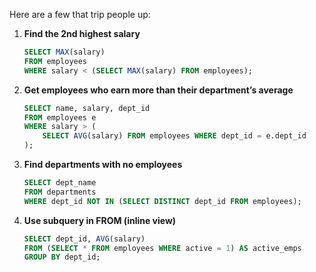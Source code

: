 Here are a few that trip people up:

1. **Find the 2nd highest salary**

   ```sql
   SELECT MAX(salary)
   FROM employees
   WHERE salary < (SELECT MAX(salary) FROM employees);
   ```

2. **Get employees who earn more than their department’s average**

   ```sql
   SELECT name, salary, dept_id
   FROM employees e
   WHERE salary > (
       SELECT AVG(salary) FROM employees WHERE dept_id = e.dept_id
   );
   ```

3. **Find departments with no employees**

   ```sql
   SELECT dept_name
   FROM departments
   WHERE dept_id NOT IN (SELECT DISTINCT dept_id FROM employees);
   ```

4. **Use subquery in FROM (inline view)**

   ```sql
   SELECT dept_id, AVG(salary)
   FROM (SELECT * FROM employees WHERE active = 1) AS active_emps
   GROUP BY dept_id;
   ```
